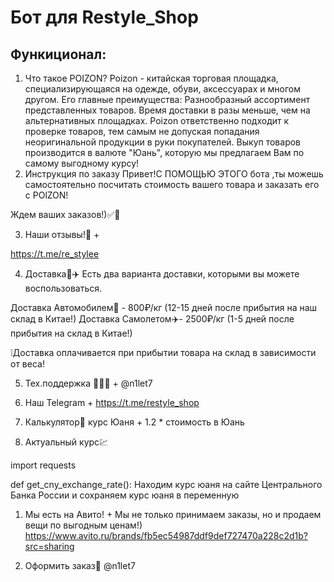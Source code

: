 # Бот для Restyle_Shop

## Функиционал:
1. Что такое POIZON?
Poizon - китайская торговая площадка, специализирующаяся на одежде, обуви, аксессуарах и многом другом.
Его главные преимущества:
Разнообразный ассортимент представленных товаров.
Время доставки в разы меньше, чем на альтернативных площадках.
Poizon ответственно подходит к проверке товаров, тем самым не допуская попадания неоригинальной продукции в руки покупателей.
Выкуп товаров производится в валюте "Юань", которую мы предлагаем Вам по самому выгодному курсу!
2. Инструкция по заказу
Привет!С ПОМОЩЬЮ ЭТОГО бота ,ты можешь самостоятельно посчитать стоимость вашего товара и заказать его с
POlZON!

Ждем ваших заказов!)✅👟

3. Наши отзывы!📖 +

https://t.me/re_stylee

4. Доставка🚚✈️
Есть два варианта доставки, которыми вы можете воспользоваться.

Доставка Автомобилем🚚 - 800₽/кг (12-15 дней после прибытия на наш склад в Китае!)
Доставка Самолетом✈️- 2500₽/кг (1-5 дней после прибытия на склад в Китае!)

❕Доставка оплачивается при прибытии товара на склад в зависимости от веса!

5. Тех.поддержка 👨🏻‍💻 +
@n1let7

6. Наш Telegram +
https://t.me/restyle_shop

7. Калькулятор💸
курс Юаня + 1.2 * стоимость в Юань

8. Актуальный курс💹

import requests

def get_cny_exchange_rate():
Находим курс юаня на сайте Центрального Банка России и сохраняем курс юаня в переменную

1. Мы есть на Авито! +
Мы не только принимаем заказы, но и продаем вещи по выгодным ценам!)
https://www.avito.ru/brands/fb5ec54987ddf9def727470a228c2d1b?src=sharing

1.  Оформить заказ🛒
@n1let7
